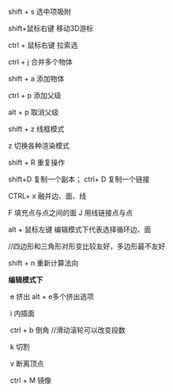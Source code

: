 shift + s  选中项吸附

shift+鼠标右键  移动3D游标

ctrl + 鼠标右键   拉索选

ctrl + j    合并多个物体

shift + a  添加物体

ctrl + p   添加父级

alt + p   取消父级

shift + z  线框模式

z   切换各种渲染模式

shift + R 重复操作

shift+D 复制一个副本；  ctrl+ D 复制一个链接

CTRL+ x 融并边、面、线

F  填充点与点之间的面   J 用线链接点与点

alt + 鼠标左键    编辑模式下代表选择循环边、面

//四边形和三角形对形变比较友好，多边形最不友好

shift + n  重新计算法向

**编辑模式下**

​	e  挤出   alt + e多个挤出选项

​	i   内插面

​	ctrl + b  倒角    //滑动滚轮可以改变段数

​	k 切割

​	v 断离顶点

​	ctrl + M   镜像